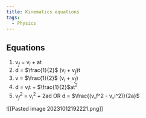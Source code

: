 ```yaml
---
title: Kinematics equations
tags:
  - Physics
---
```

## Equations

1. v$_f$ = v$_i$ + at
2. d = $\frac{1}{2}$ (v$_i$ + v$_f$)t
3. v = $\frac{1}{2}$ (v$_i$ + v$_f$)
4. d = v$_i$t + $\frac{1}{2}$at$^2$
5. v$_f$$^2$ = v$_i$$^2$ + 2ad OR d = $\frac{(v_f^2 - v_i^2)}{2a}$

![[Pasted image 20231012192221.png]]